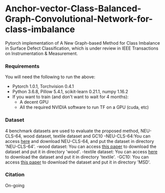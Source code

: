 # Anchor-vector-Class-Balanced-Graph-Convolutional-Network-for-class-imbalance
Pytorch implementation of A New Graph-based Method for Class Imbalance in Surface Defect Classification, which is under review in IEEE Transactions on Instrumentation & Measurement.
### Requirements
You will need the following to run the above:
- Pytorch 1.0.1, Torchvision 0.4.1
- Python 3.6.8, Pillow 5.4.1, scikit-learn 0.21.1, numpy 1.16.2
- If you want to train (and don't want to wait for 4 months):
  - A decent GPU
  - All the required NVIDIA software to run TF on a GPU (cuda, etc)
### Dataset
4 benchmark datasets are used to evaluate the proposed method, NEU-CLS-64, wood dataset, textile dataset and GC10
-NEU-CLS-64:You can access [here](http://faculty.neu.edu.cn/yunhyan/NEU_surface_defect_database.html) and download NEU-CLS-64, and put the dataset in directory 'NEU-CLS-64'.
-wood dataset: You can access [this paper](https://link.springer.com/article/10.1007%2Fs00138-002-0084-z) to download the dataset and put it in directory 'wood'.
-textile dataset: You can access [here](https://www.kaggle.com/belkhirnacim/textiledefectdetection) to download the dataset and put it in directory 'textile'.
-GC10: You can access [this paper](https://www.mdpi.com/1424-8220/20/6/1562) to download the dataset and put it in directory 'MSD'.

### Citation
On-going

